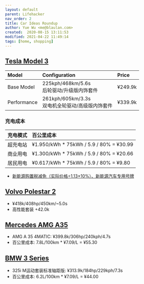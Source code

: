 ```yaml
---
layout: default
parent: Lifehacker
nav_order: 2
title: Car Ideas Roundup
author: Yue Wu <me@blaulan.com>
created:  2020-08-15 13:11:53
modified: 2021-04-22 11:49:14
tags: [home, shopping]
---
```


## [Tesla Model 3](https://www.tesla.cn/model3)

| Model       | Configuration                                  | Price   |
| :---------- | :--------------------------------------------- | :------ |
| Base Model  | 225kph/468km/5.6s<br>后轮驱动/升级版内饰套件       | ¥249.9k |
| Performance | 261kph/605km/3.3s<br>双电机全轮驱动/高级版内饰套件  | ¥339.9k |

### 充电成本

| 充电模式 | 百公里成本                              |
| :------- | :-------------------------------------- |
| 超充电站 | ¥1.950/kWh * 75kWh / 5.9 / 80% = ¥30.99 |
| 商业用电 | ¥1.300/kWh * 75kWh / 5.9 / 80% = ¥20.66 |
| 居民用电 | ¥0.617/kWh * 75kWh / 5.9 / 80% = ¥9.80  |

- [新能源购置税减免（实际价格÷1.13×10%）、新能源汽车专用号牌](https://www.tesla.cn/support/vehicle-incentives)

## [Volvo Polestar 2](https://www.polestar.com/zh-cn/polestar-2/)

- ¥418k/408hp/450km/~5.0s
- 高性能套装 +42.0k

## [Mercedes AMG A35](https://www.mercedes-benz.com.cn/vehicles/amg/a-35.html)

- AMG A 35 4MATIC: ¥399.8k/306hp/240kph/4.7s
- 百公里成本: 7.8L/100km * ¥7.09/L = ¥55.30

## [BMW 3 Series](https://www.bmw.com.cn/campaign/2019/3-series/index.html)

- 325i M运动套装标准轴距版: ¥313.9k/184hp/229kph/7.3s
- 百公里成本: 6.2L/100km * ¥7.09/L = ¥44.00

